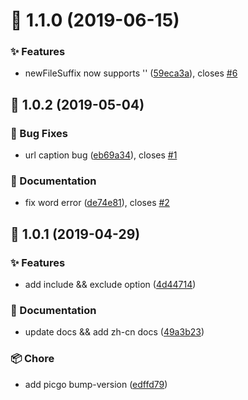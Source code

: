 # :tada: 1.1.0 (2019-06-15)


### :sparkles: Features

* newFileSuffix now supports '' ([59eca3a](https://github.com/PicGo/picgo-plugin-pic-migrater/commit/59eca3a)), closes [#6](https://github.com/PicGo/picgo-plugin-pic-migrater/issues/6)



## :tada: 1.0.2 (2019-05-04)


### :bug: Bug Fixes

* url caption bug ([eb69a34](https://github.com/PicGo/picgo-plugin-pic-migrater/commit/eb69a34)), closes [#1](https://github.com/PicGo/picgo-plugin-pic-migrater/issues/1)


### :pencil: Documentation

* fix word error ([de74e81](https://github.com/PicGo/picgo-plugin-pic-migrater/commit/de74e81)), closes [#2](https://github.com/PicGo/picgo-plugin-pic-migrater/issues/2)



## :tada: 1.0.1 (2019-04-29)


### :sparkles: Features

* add include && exclude option ([4d44714](https://github.com/PicGo/picgo-plugin-pic-migrater/commit/4d44714))


### :pencil: Documentation

* update docs && add zh-cn docs ([49a3b23](https://github.com/PicGo/picgo-plugin-pic-migrater/commit/49a3b23))


### :package: Chore

* add picgo bump-version ([edffd79](https://github.com/PicGo/picgo-plugin-pic-migrater/commit/edffd79))



